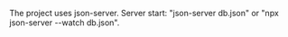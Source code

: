 The project uses json-server. Server start: "json-server db.json" or "npx json-server --watch db.json".
